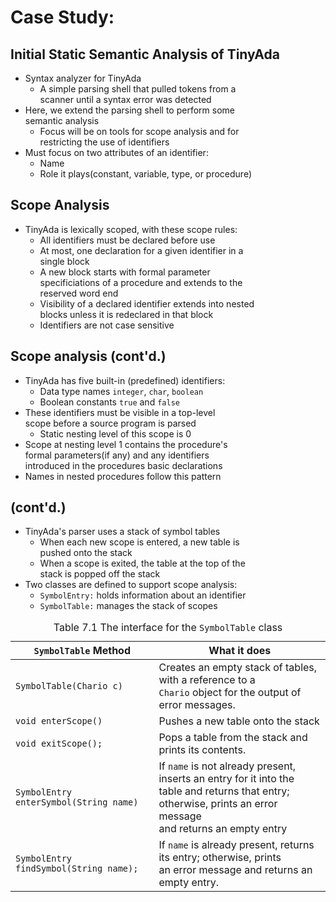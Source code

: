 # Case Study: 
## Initial Static Semantic Analysis of TinyAda
<ul>
  <li>Syntax analyzer for TinyAda
    <ul>
      <li>A simple parsing shell that pulled tokens from a
      </br>scanner until a syntax error was detected</li>
    </ul></li>
  <li>Here, we extend the parsing shell to perform some
  </br>semantic analysis
    <ul>
      <li>Focus will be on tools for scope analysis and for
      </br>restricting the use of identifiers</li>
    </ul></li>
  <li>Must focus on two attributes of an identifier:
    <ul>
      <li>Name</li>
      <li>Role it plays(constant, variable, type, or procedure)</li>
    </ul></li>
</ul>

## Scope Analysis
<ul>
  <li>TinyAda is lexically scoped, with these scope rules:
    <ul>
      <li>All identifiers must be declared before use</li>
      <li>At most, one declaration for a given identifier in a
      </br>single block</li>
      <li>A new block starts with formal parameter
      </br>specificiations of a procedure and extends to the
      </br>reserved word end</li>
      <li>Visibility of a declared identifier extends into nested
      </br>blocks unless it is redeclared in that block</li>
      <li>Identifiers are not case sensitive</li>
    </ul>
  </li>
</ul>

## Scope analysis (cont'd.)
<ul>
  <li>TinyAda has five built-in (predefined) identifiers:
    <ul>
      <li>Data type names <code>integer</code>, <code>char</code>, <code>boolean</code></li>
      <li>Boolean constants <code>true</code> and <code>false</code></li>
    </ul>
  </li>
  <li>These identifiers must be visible in a top-level
    </br>scope before a source program is parsed
    <ul>
      <li>Static nesting level of this scope is 0</li>
    </ul>
  </li>
  <li>Scope at nesting level 1 contains the procedure's
  </br>formal parameters(if any) and any identifiers
  </br>introduced in the procedures basic declarations</li>
  <li>Names in nested procedures follow this pattern</li>
</ul>

## (cont'd.)
<ul>
  <li>TinyAda's parser uses a stack of symbol tables
    <ul>
      <li>When each new scope is entered, a new table is
      </br>pushed onto the stack</li>
      <li>When a scope is exited, the table at the top of the
      </br>stack is popped off the stack</li>
    </ul></li>
  <li>Two classes are defined to support scope analysis:
    <ul>
      <li><code>SymbolEntry:</code> holds information about an identifier</li>
      <li><code>SymbolTable:</code> manages the stack of scopes</li>
    </ul>
  </li>
</ul>

<table>
  <thead>
    <caption>Table 7.1 The interface for the <code>SymbolTable</code> class</caption>
    <tr>
      <th><code>SymbolTable</code> Method</th>
      <th>What it does</th>
    </tr>
  </thead>
  
  <tbody>
  <tr>
    <td><code>SymbolTable(Chario c)</code></td>
    <td>Creates an empty stack of tables, with a reference to a
</br><code>Chario</code> object for the output of error messages.</td>
  </tr>
    <td><code>void enterScope()</code></td>
    <td>Pushes a new table onto the stack</td>
  <tr>
  </tr>
    <td><code>void exitScope();</code></td>
    <td>Pops a table from the stack and prints its contents.</td>
  <tr>
    <td><code>SymbolEntry enterSymbol(String name)</code></td>
  <td>If <code>name</code> is not already present, inserts an entry for it into the
    </br>table and returns that entry; otherwise, prints an error message
    </br>and returns an empty entry</td>
  </tr>
  <tr>
    <td><code>SymbolEntry findSymbol(String name);</code></td>
  <td>If <code>name</code> is already present, returns its entry; otherwise, prints
    </br>an error message and returns an empty entry.</td>
  </tr>
  </tbody>
</table>
